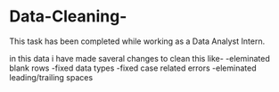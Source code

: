 # Data-Cleaning-
This task has been completed while working as a Data Analyst Intern.

in this data i have made saveral changes to clean this like-
-eleminated blank rows
-fixed data types
-fixed case related errors 
-eleminated leading/trailing spaces





